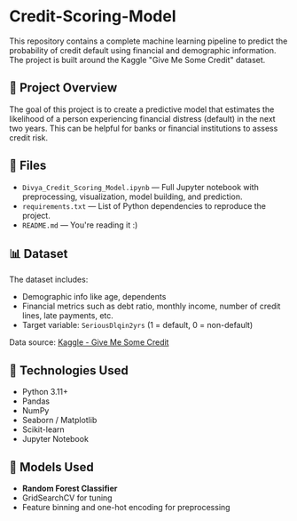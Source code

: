 # Credit-Scoring-Model

This repository contains a complete machine learning pipeline to predict the probability of credit default using financial and demographic information. The project is built around the Kaggle "Give Me Some Credit" dataset.

## 📌 Project Overview

The goal of this project is to create a predictive model that estimates the likelihood of a person experiencing financial distress (default) in the next two years. This can be helpful for banks or financial institutions to assess credit risk.

## 📂 Files

- `Divya_Credit_Scoring_Model.ipynb` — Full Jupyter notebook with preprocessing, visualization, model building, and prediction.
- `requirements.txt` — List of Python dependencies to reproduce the project.
- `README.md` — You're reading it :)

## 📊 Dataset

The dataset includes:
- Demographic info like age, dependents
- Financial metrics such as debt ratio, monthly income, number of credit lines, late payments, etc.
- Target variable: `SeriousDlqin2yrs` (1 = default, 0 = non-default)

Data source: [Kaggle - Give Me Some Credit](https://www.kaggle.com/c/GiveMeSomeCredit)

## 🔧 Technologies Used

- Python 3.11+
- Pandas
- NumPy
- Seaborn / Matplotlib
- Scikit-learn
- Jupyter Notebook

## 🧠 Models Used

- **Random Forest Classifier**
- GridSearchCV for tuning
- Feature binning and one-hot encoding for preprocessing
